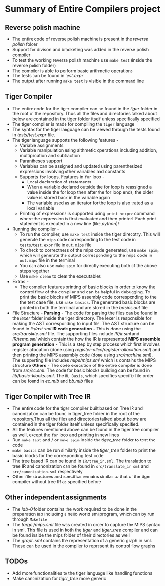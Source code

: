 # Summary of Entire Compilers project

## Reverse polish machine
- The entire code of reverse polish machine is present in the _reverse polish_ folder
- Support for divison and bracketing was added in the reverse polish compiler
- To test the working reverse polish machine use `make test` (inside the reverse polish folder)
- The compiler is able to perform basic arithmetic operations
- The tests can be found in _test.expr_ 
- The output after running `make test` is visible in the command line

## Tiger Compiler
- The entire code for the tiger compiler can be found in the _tiger_ folder in the root of the repository. Thus all the files and directories talked about below are contained in the tiger folder itself unless specifically specified
- The tiger compiler is made for compiling the `tiger` language
- The syntax for the tiger language can be viewed through the tests found in _tests/test.expr_ file. 
- The tiger language supports the following features -
    - Variable assignments
    - Variable manipulation using aithmetic operations including addition, multiplication and subtraction
    - Parantheses support
    - Variables can be assigned and updated using parenthesized expressions involving other vairables and constants
    - Supports `for` loops. Features in `for` loop -
        - Local declaration of statements
        - When a variable declared outside the for loop is reassigned a value inside the for loop then after the for loop ends, the older value is stored back in the variable again
        - The variable used as an iterator for the loop is also trated as a local variable
    - Printing of expressions is supported using `print <expr>` command where the expression is first evaluated and then printed. Each print statement is executed in a new line (like _python_)!
- Running the compiler -
    - To run the compiler, use `make test` inside the tiger direcotry. This will generate the `mips` code corresponding to the test code in `tests/test.expr` file in `out.mips` file
    - To check to correctness of the mips code generated, use `make spim`, which will generate the output corresponding to the mips code in `out.mips` file in the terminal
    - You can also use `make spim` for directly executing both of the above steps together
    - Use `make clean` to clear the executables 
- Extras - 
    - The compiler features printing of basic blocks in order to know the control flow of the compiler and can be helpful in debugging. To print the basic blocks of MIPS assembly code corresponding to the the test case file, use `make basics`. The generated basic blocks are printed in both the terminal and are stored in the _basics.out_ file
- File Structure -
    __Parsing__ - The code for parsing the files can be found in the _lexer_ folder inside the tiger directory. The lexer is responsible for making the AST corresponding to input file. The AST structure can be found in _lib/ast.sml_
    __IR code generation__ - This is done using the _src/translate.sml_ file. The supporting files include _IR/ir.sml_ and _IR/temp.sml_ which contain the how the IR is represented
    __MIPS assemble program generation__ - This is a step by step process which first involves register allocation (done using _register-alloc/register-allocation.sml_) and then printing the MIPS assembly code (done using _src/machine.sml_). The supporting file includes _mips/mips.sml_ which is contains the MIPS structure
    __Others__ - The code execution of the entire compiler is done from _src/ec.sml_. The code for basic blocks building can be found in _lib/basic-blocks.sml_. The `ML Basis`, which specifies specific file order can be found in _ec.mlb_ and _bb.mlb_ files

## Tiger Compiler with Tree IR
- The entire code for the tiger compiler built based on Tree IR and canonization can be found in tiger_tree folder in the root of the repository.Thus all the files and directories talked about below are contained in the tiger folder itself unless specifically specified.
- All the features mentioned above can be found in the tiger tree compiler as well, except the `for` loop and printing in new lines
- Run `make test` and / or `make spim` inside the _tiger\_tree_ folder to test the code
- `make basics` can be run similarly inside the _tiger\_tree_ folder to print the basic blocks for the corresponding test code
- The tree based IR can be found in `IR/tree_ir.sml`. The translation to tree IR and canonization can be found in `src/translate_ir.sml` and `src/canonization.sml` respectively
- Other file structures and specifics remains similar to that of the tiger compiler without tree IR as specified before

## Other independent assignments
- The _lab-0_ folder contains the work required to be done in the preparation lab including a hello world sml program, which can by run through `Makefile`
- The _target/mips.sml_ file was created in order to capture the MIPS syntax in sml. This file is used in both the _tiger_ and _tiger\_tree_ compiler and can be found inside the mips folder of their directories as well
- The _graph.sml_ contains the representation of a generic graph in sml. These can be used in the compiler to represent its control flow graphs

## TODOs
- Add more functionalities to the tiger language like handling functions
- Make canonization for _tiger\_tree_  more generic
